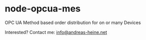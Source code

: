 # node-opcua-mes  

OPC UA Method based order distribution for on or many Devices  
  
Interested? Contact me: info@andreas-heine.net  

